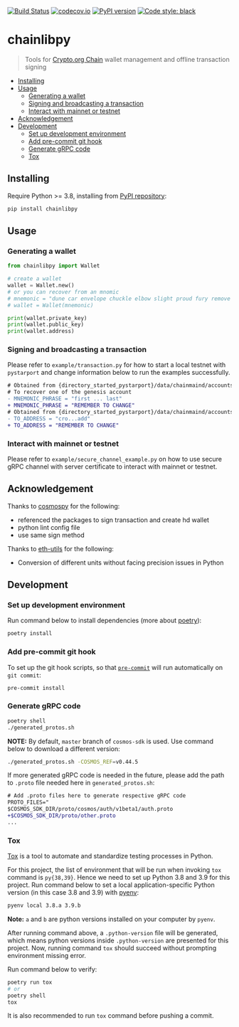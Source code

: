 [![Build Status](https://travis-ci.com/crypto-org-chain/chainlibpy.svg?branch=master)](https://travis-ci.com//chainlibpy)
[![codecov.io](https://codecov.io/gh/crypto-org-chain/chainlibpy/branch/master/graph/badge.svg)](https://codecov.io/gh/crypto-org-chain/chainlibpy)
[![PyPI version](https://img.shields.io/pypi/v/chainlibpy)](https://pypi.org/project/chainlibpy)
[![Code style: black](https://img.shields.io/badge/code%20style-black-000000.svg)](https://github.com/psf/black)

# chainlibpy

> Tools for [Crypto.org Chain](https://github.com/crypto-org-chain/chain-main) wallet management and offline transaction signing

<!-- mdformat-toc start --slug=github --maxlevel=6 --minlevel=2 -->

- [Installing](#installing)
- [Usage](#usage)
  - [Generating a wallet](#generating-a-wallet)
  - [Signing and broadcasting a transaction](#signing-and-broadcasting-a-transaction)
  - [Interact with mainnet or testnet](#interact-with-mainnet-or-testnet)
- [Acknowledgement](#acknowledgement)
- [Development](#development)
  - [Set up development environment](#set-up-development-environment)
  - [Add pre-commit git hook](#add-pre-commit-git-hook)
  - [Generate gRPC code](#generate-grpc-code)
  - [Tox](#tox)

<!-- mdformat-toc end -->

## Installing<a name="installing"></a>

Require Python >= 3.8, installing from [PyPI repository](https://pypi.org/project/chainlibpy):

```bash
pip install chainlibpy
```

## Usage<a name="usage"></a>

### Generating a wallet<a name="generating-a-wallet"></a>

```python
from chainlibpy import Wallet

# create a wallet
wallet = Wallet.new()
# or you can recover from an mnomic
# mnemonic = "dune car envelope chuckle elbow slight proud fury remove candy uphold puzzle call select sibling sport gadget please want vault glance verb damage gown"
# wallet = Wallet(mnemonic)

print(wallet.private_key)
print(wallet.public_key)
print(wallet.address)
```

### Signing and broadcasting a transaction<a name="signing-and-broadcasting-a-transaction"></a>

Please refer to `example/transaction.py` for how to start a local testnet with `pystarport` and change information below to run the examples successfully.

```diff
# Obtained from {directory_started_pystarport}/data/chainmaind/accounts.json
# To recover one of the genesis account
- MNEMONIC_PHRASE = "first ... last"
+ MNEMONIC_PHRASE = "REMEMBER TO CHANGE"
# Obtained from {directory_started_pystarport}/data/chainmaind/accounts.json
- TO_ADDRESS = "cro...add"
+ TO_ADDRESS = "REMEMBER TO CHANGE"
```

### Interact with mainnet or testnet<a name="interact-with-mainnet-or-testnet"></a>

Please refer to `example/secure_channel_example.py` on how to use secure gRPC channel with server certificate to interact with mainnet or testnet.

## Acknowledgement<a name="acknowledgement"></a>

Thanks to [cosmospy](https://github.com/hukkinj1/cosmospy) for the following:

- referenced the packages to sign transaction and create hd wallet
- python lint config file
- use same sign method

Thanks to [eth-utils](https://github.com/ethereum/eth-utils) for the following:

- Conversion of different units without facing precision issues in Python

## Development<a name="development"></a>

### Set up development environment<a name="set-up-development-environment"></a>

Run command below to install dependencies (more about [poetry](https://python-poetry.org/docs/)):

```bash
poetry install
```

### Add pre-commit git hook<a name="add-pre-commit-git-hook"></a>

To set up the git hook scripts, so that [`pre-commit`](https://pre-commit.com/) will run automatically on `git commit`:

```bash
pre-commit install
```

### Generate gRPC code<a name="generate-grpc-code"></a>

```bash
poetry shell
./generated_protos.sh
```

**NOTE:** By default, `master` branch of `cosmos-sdk` is used. Use command below to download a different version:

```bash
./generated_protos.sh -COSMOS_REF=v0.44.5
```

If more generated gRPC code is needed in the future, please add the path to `.proto` file needed here in `generated_protos.sh`:

```diff
# Add .proto files here to generate respective gRPC code
PROTO_FILES="
$COSMOS_SDK_DIR/proto/cosmos/auth/v1beta1/auth.proto
+$COSMOS_SDK_DIR/proto/other.proto
...
```

### Tox<a name="tox"></a>

[Tox](https://tox.wiki/en/latest/) is a tool to automate and standardize testing processes in Python.

For this project, the list of environment that will be run when invoking `tox` command is `py{38,39}`. Hence we need to set up Python 3.8 and 3.9 for this project. Run command below to set a local application-specific Python version (in this case 3.8 and 3.9) with [pyenv](https://github.com/pyenv/pyenv):

```bash
pyenv local 3.8.a 3.9.b
```

**Note:** `a` and `b` are python versions installed on your computer by `pyenv`.

After running command above, a `.python-version` file will be generated, which means python versions inside `.python-version` are presented for this project. Now, running command `tox` should succeed without prompting environment missing error.

Run command below to verify:

```bash
poetry run tox
# or
poetry shell
tox
```

It is also recommended to run `tox` command before pushing a commit.
